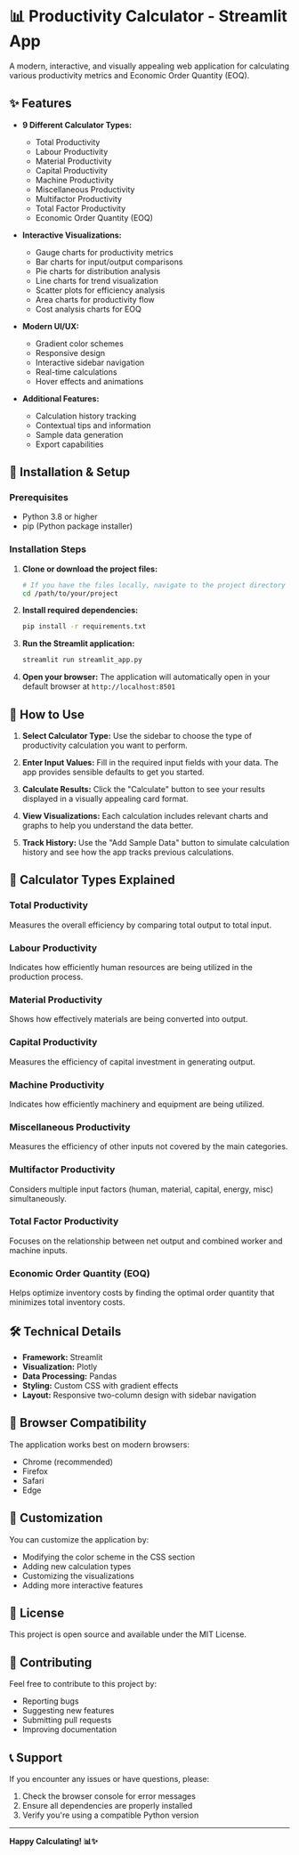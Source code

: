 # 📊 Productivity Calculator - Streamlit App

A modern, interactive, and visually appealing web application for calculating various productivity metrics and Economic Order Quantity (EOQ).

## ✨ Features

- **9 Different Calculator Types:**
  - Total Productivity
  - Labour Productivity
  - Material Productivity
  - Capital Productivity
  - Machine Productivity
  - Miscellaneous Productivity
  - Multifactor Productivity
  - Total Factor Productivity
  - Economic Order Quantity (EOQ)

- **Interactive Visualizations:**
  - Gauge charts for productivity metrics
  - Bar charts for input/output comparisons
  - Pie charts for distribution analysis
  - Line charts for trend visualization
  - Scatter plots for efficiency analysis
  - Area charts for productivity flow
  - Cost analysis charts for EOQ

- **Modern UI/UX:**
  - Gradient color schemes
  - Responsive design
  - Interactive sidebar navigation
  - Real-time calculations
  - Hover effects and animations

- **Additional Features:**
  - Calculation history tracking
  - Contextual tips and information
  - Sample data generation
  - Export capabilities

## 🚀 Installation & Setup

### Prerequisites
- Python 3.8 or higher
- pip (Python package installer)

### Installation Steps

1. **Clone or download the project files:**
   ```bash
   # If you have the files locally, navigate to the project directory
   cd /path/to/your/project
   ```

2. **Install required dependencies:**
   ```bash
   pip install -r requirements.txt
   ```

3. **Run the Streamlit application:**
   ```bash
   streamlit run streamlit_app.py
   ```

4. **Open your browser:**
   The application will automatically open in your default browser at `http://localhost:8501`

## 📖 How to Use

1. **Select Calculator Type:** Use the sidebar to choose the type of productivity calculation you want to perform.

2. **Enter Input Values:** Fill in the required input fields with your data. The app provides sensible defaults to get you started.

3. **Calculate Results:** Click the "Calculate" button to see your results displayed in a visually appealing card format.

4. **View Visualizations:** Each calculation includes relevant charts and graphs to help you understand the data better.

5. **Track History:** Use the "Add Sample Data" button to simulate calculation history and see how the app tracks previous calculations.

## 🎯 Calculator Types Explained

### Total Productivity
Measures the overall efficiency by comparing total output to total input.

### Labour Productivity
Indicates how efficiently human resources are being utilized in the production process.

### Material Productivity
Shows how effectively materials are being converted into output.

### Capital Productivity
Measures the efficiency of capital investment in generating output.

### Machine Productivity
Indicates how efficiently machinery and equipment are being utilized.

### Miscellaneous Productivity
Measures the efficiency of other inputs not covered by the main categories.

### Multifactor Productivity
Considers multiple input factors (human, material, capital, energy, misc) simultaneously.

### Total Factor Productivity
Focuses on the relationship between net output and combined worker and machine inputs.

### Economic Order Quantity (EOQ)
Helps optimize inventory costs by finding the optimal order quantity that minimizes total inventory costs.

## 🛠️ Technical Details

- **Framework:** Streamlit
- **Visualization:** Plotly
- **Data Processing:** Pandas
- **Styling:** Custom CSS with gradient effects
- **Layout:** Responsive two-column design with sidebar navigation

## 📱 Browser Compatibility

The application works best on modern browsers:
- Chrome (recommended)
- Firefox
- Safari
- Edge

## 🔧 Customization

You can customize the application by:
- Modifying the color scheme in the CSS section
- Adding new calculation types
- Customizing the visualizations
- Adding more interactive features

## 📄 License

This project is open source and available under the MIT License.

## 🤝 Contributing

Feel free to contribute to this project by:
- Reporting bugs
- Suggesting new features
- Submitting pull requests
- Improving documentation

## 📞 Support

If you encounter any issues or have questions, please:
1. Check the browser console for error messages
2. Ensure all dependencies are properly installed
3. Verify you're using a compatible Python version

---

**Happy Calculating! 📊✨** 